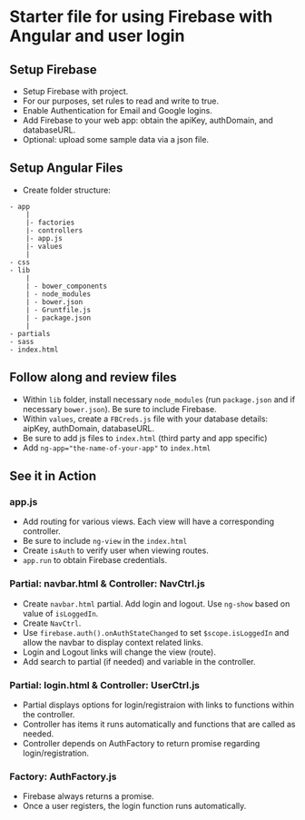 # Starter file for using Firebase with Angular and user login

## Setup Firebase
* Setup Firebase with project. 
* For our purposes, set rules to read and write to true.
* Enable Authentication for Email and Google logins.
* Add Firebase to your web app: obtain the apiKey, authDomain, and databaseURL.
* Optional: upload some sample data via a json file.

## Setup Angular Files
* Create folder structure:
```
- app
    |
    |- factories
    |- controllers
    |- app.js
    |- values
    |
- css
- lib
    |
    | - bower_components
    | - node_modules
    | - bower.json
    | - Gruntfile.js
    | - package.json
    |
- partials
- sass
- index.html

```

## Follow along and review files
* Within `lib` folder, install necessary `node_modules` (run `package.json` and if necessary `bower.json`). Be sure to include Firebase.
* Within `values`, create a `FBCreds.js` file with your database details: aipKey, authDomain, databaseURL.
* Be sure to add js files to `index.html` (third party and app specific)
* Add `ng-app="the-name-of-your-app"` to `index.html`

## See it in Action
### app.js
* Add routing for various views. Each view will have a corresponding controller.
* Be sure to include `ng-view` in the `index.html`
* Create `isAuth` to verify user when viewing routes.
* `app.run` to obtain Firebase credentials.

### Partial: navbar.html & Controller: NavCtrl.js
* Create `navbar.html` partial. Add login and logout. Use `ng-show` based on value of `isLoggedIn`.
* Create `NavCtrl`.
* Use `firebase.auth().onAuthStateChanged` to set `$scope.isLoggedIn` and allow the navbar to display context related links.
* Login and Logout links will change the view (route).
* Add search to partial (if needed) and variable in the controller.

### Partial: login.html & Controller: UserCtrl.js
* Partial displays options for login/registraion with links to functions within the controller.
* Controller has items it runs automatically and functions that are called as needed.
* Controller depends on AuthFactory to return promise regarding login/registration.

### Factory: AuthFactory.js

* Firebase always returns a promise.
* Once a user registers, the login function runs automatically.





